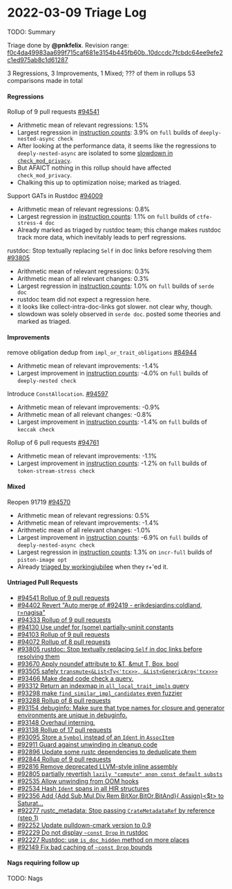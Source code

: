 # 2022-03-09 Triage Log

TODO: Summary

Triage done by **@pnkfelix**.
Revision range: [f0c4da49983aa699f715caf681e3154b445fb60b..10dccdc7fcbdc64ee9efe2c1ed975ab8c1d61287](https://perf.rust-lang.org/?start=f0c4da49983aa699f715caf681e3154b445fb60b&end=10dccdc7fcbdc64ee9efe2c1ed975ab8c1d61287&absolute=false&stat=instructions%3Au)

3 Regressions, 3 Improvements, 1 Mixed; ??? of them in rollups
53 comparisons made in total

#### Regressions

Rollup of 9 pull requests [#94541](https://github.com/rust-lang/rust/pull/94541)
- Arithmetic mean of relevant regressions: 1.5%
- Largest regression in [instruction counts](https://perf.rust-lang.org/compare.html?start=8769f4ef2fe1efddd1f072485f97f568e7328f79&end=2f8d1a835b4e7feaf625f74d0d5cb9b84dbc845a&stat=instructions:u): 3.9% on `full` builds of `deeply-nested-async check`
- After looking at the performance data, it seems like the regressions to `deeply-nested-async` are isolated to some [slowdown in `check_mod_privacy`](https://perf.rust-lang.org/detailed-query.html?sort_idx=-11&commit=2f8d1a835b4e7feaf625f74d0d5cb9b84dbc845a&base_commit=8769f4ef2fe1efddd1f072485f97f568e7328f79&benchmark=deeply-nested-async-check&scenario=full).
- But AFAICT nothing in this rollup should have affected `check_mod_privacy`.
- Chalking this up to optimization noise; marked as triaged.

Support GATs in Rustdoc [#94009](https://github.com/rust-lang/rust/pull/94009)
- Arithmetic mean of relevant regressions: 0.8%
- Largest regression in [instruction counts](https://perf.rust-lang.org/compare.html?start=40d3040ae19b8c43c0027bc6d3e9805e5ee5e0ee&end=6d7684101a51f1c375ec84aef5d2fbdeb214bbc2&stat=instructions:u): 1.1% on `full` builds of `ctfe-stress-4 doc`
- Already marked as triaged by rustdoc team; this change makes rustdoc track more data, which inevitably leads to perf regressions.

rustdoc: Stop textually replacing `Self` in doc links before resolving them [#93805](https://github.com/rust-lang/rust/pull/93805)
- Arithmetic mean of relevant regressions: 0.3%
- Arithmetic mean of all relevant changes: 0.3%
- Largest regression in [instruction counts](https://perf.rust-lang.org/compare.html?start=0cbef1c6a7f4ee33cd41d91778544c5399f10f39&end=1661e4c7e0e68b4297aec095064d80566d4ea2b1&stat=instructions:u): 1.0% on `full` builds of `serde doc`
- rustdoc team did not expect a regression here.
- it looks like collect-intra-doc-links got slower. not clear why, though.
- slowdown was solely observed in `serde doc`. posted some theories and marked as triaged.

#### Improvements

remove obligation dedup from `impl_or_trait_obligations` [#84944](https://github.com/rust-lang/rust/pull/84944)
- Arithmetic mean of relevant improvements: -1.4%
- Largest improvement in [instruction counts](https://perf.rust-lang.org/compare.html?start=45660949132222ba7ec0905649b2affd68e0e13c&end=32cbc7630b2d6b7141e2588f91380c1a58cf0016&stat=instructions:u): -4.0% on `full` builds of `deeply-nested check`


Introduce `ConstAllocation`. [#94597](https://github.com/rust-lang/rust/pull/94597)
- Arithmetic mean of relevant improvements: -0.9%
- Arithmetic mean of all relevant changes: -0.8%
- Largest improvement in [instruction counts](https://perf.rust-lang.org/compare.html?start=38a0b81b1c32764d6a583a5efb6f306b8c44c503&end=8876ca3dd46b99fe7e6ad937f11493d37996231e&stat=instructions:u): -1.4% on `full` builds of `keccak check`


Rollup of 6 pull requests [#94761](https://github.com/rust-lang/rust/pull/94761)
- Arithmetic mean of relevant improvements: -1.1%
- Largest improvement in [instruction counts](https://perf.rust-lang.org/compare.html?start=163c207fc28cadff4de1808848a93e3e5f2d1941&end=6045c34f15d463c7d51104b968c1eabc5275b9c1&stat=instructions:u): -1.2% on `full` builds of `token-stream-stress check`


#### Mixed

Reopen 91719 [#94570](https://github.com/rust-lang/rust/pull/94570)
- Arithmetic mean of relevant regressions: 0.5%
- Arithmetic mean of relevant improvements: -1.4%
- Arithmetic mean of all relevant changes: -1.0%
- Largest improvement in [instruction counts](https://perf.rust-lang.org/compare.html?start=047f9c4bc4e26df4f54c3c76af3e963782ed05e4&end=b4bf56cd66ca83e908fd43bde4c627f94b2a8a9f&stat=instructions:u): -6.9% on `full` builds of `deeply-nested-async check`
- Largest regression in [instruction counts](https://perf.rust-lang.org/compare.html?start=047f9c4bc4e26df4f54c3c76af3e963782ed05e4&end=b4bf56cd66ca83e908fd43bde4c627f94b2a8a9f&stat=instructions:u): 1.3% on `incr-full` builds of `piston-image opt`
- Already [triaged by workingjubilee](https://github.com/rust-lang/rust/pull/94570#issuecomment-1058879131) when they r+'ed it.


#### Untriaged Pull Requests

- [#94541 Rollup of 9 pull requests](https://github.com/rust-lang/rust/pull/94541)
- [#94402 Revert "Auto merge of #92419 - erikdesjardins:coldland, r=nagisa"](https://github.com/rust-lang/rust/pull/94402)
- [#94333 Rollup of 9 pull requests](https://github.com/rust-lang/rust/pull/94333)
- [#94130 Use undef for (some) partially-uninit constants](https://github.com/rust-lang/rust/pull/94130)
- [#94103 Rollup of 9 pull requests](https://github.com/rust-lang/rust/pull/94103)
- [#94072 Rollup of 8 pull requests](https://github.com/rust-lang/rust/pull/94072)
- [#93805 rustdoc: Stop textually replacing `Self` in doc links before resolving them](https://github.com/rust-lang/rust/pull/93805)
- [#93670 Apply noundef attribute to &T, &mut T, Box<T>, bool](https://github.com/rust-lang/rust/pull/93670)
- [#93505 safely `transmute<&List<Ty<'tcx>>, &List<GenericArg<'tcx>>>`](https://github.com/rust-lang/rust/pull/93505)
- [#93466 Make dead code check a query.](https://github.com/rust-lang/rust/pull/93466)
- [#93312 Return an indexmap in `all_local_trait_impls` query](https://github.com/rust-lang/rust/pull/93312)
- [#93298 make `find_similar_impl_candidates` even fuzzier](https://github.com/rust-lang/rust/pull/93298)
- [#93288 Rollup of 8 pull requests](https://github.com/rust-lang/rust/pull/93288)
- [#93154 debuginfo: Make sure that type names for closure and generator environments are unique in debuginfo.](https://github.com/rust-lang/rust/pull/93154)
- [#93148 Overhaul interning.](https://github.com/rust-lang/rust/pull/93148)
- [#93138 Rollup of 17 pull requests](https://github.com/rust-lang/rust/pull/93138)
- [#93095 Store a `Symbol` instead of an `Ident` in `AssocItem`](https://github.com/rust-lang/rust/pull/93095)
- [#92911 Guard against unwinding in cleanup code](https://github.com/rust-lang/rust/pull/92911)
- [#92896 Update some rustc dependencies to deduplicate them](https://github.com/rust-lang/rust/pull/92896)
- [#92844 Rollup of 9 pull requests](https://github.com/rust-lang/rust/pull/92844)
- [#92816 Remove deprecated LLVM-style inline assembly](https://github.com/rust-lang/rust/pull/92816)
- [#92805 partially revertish `lazily "compute" anon const default substs`](https://github.com/rust-lang/rust/pull/92805)
- [#92535 Allow unwinding from OOM hooks](https://github.com/rust-lang/rust/pull/92535)
- [#92534 Hash `Ident` spans in all HIR structures](https://github.com/rust-lang/rust/pull/92534)
- [#92356 Add {Add,Sub,Mul,Div,Rem,BitXor,BitOr,BitAnd}{,Assign}<$t> to Saturat…](https://github.com/rust-lang/rust/pull/92356)
- [#92277 rustc_metadata: Stop passing `CrateMetadataRef` by reference (step 1)](https://github.com/rust-lang/rust/pull/92277)
- [#92252 Update pulldown-cmark version to 0.9](https://github.com/rust-lang/rust/pull/92252)
- [#92229 Do not display `~const Drop` in rustdoc](https://github.com/rust-lang/rust/pull/92229)
- [#92227 Rustdoc: use `is_doc_hidden` method on more places](https://github.com/rust-lang/rust/pull/92227)
- [#92149 Fix bad caching of `~const Drop` bounds](https://github.com/rust-lang/rust/pull/92149)

#### Nags requiring follow up

TODO: Nags

